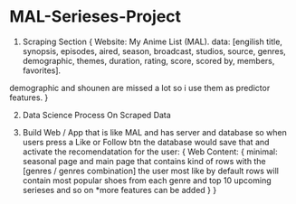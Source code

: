 # MAL-Serieses-Project

1) Scraping Section {
Website: My Anime List (MAL).
data: [engilish title, synopsis, episodes, aired, season, broadcast, studios, source, genres, demographic, themes, duration, rating, score, scored by, members, favorites].

demographic and shounen are missed a lot so i use them as predictor features.
}

2) Data Science Process On Scraped Data
  
3) Build Web / App that is like MAL and has server and database so when users press a Like or Follow btn the database would save that and activate the recomendatation for the user: {
   Web Content: {
   minimal: seasonal page and main page that contains kind of rows with the [genres / genres combination] the user most like by default rows will contain most popular shoes from each genre and top 10 upcoming serieses and so on
   *more features can be added
   }
}
